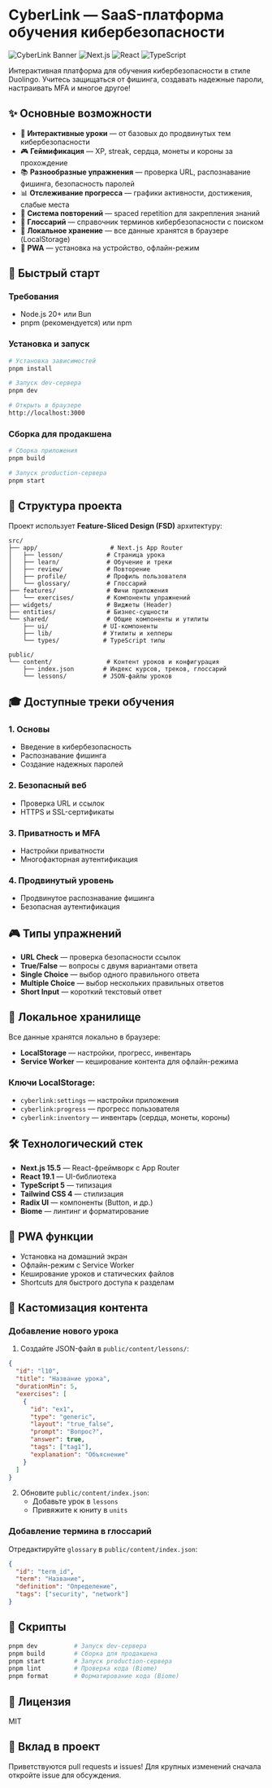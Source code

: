 # CyberLink — SaaS-платформа обучения кибербезопасности

![CyberLink Banner](https://img.shields.io/badge/CyberLink-MVP-blue?style=for-the-badge)
![Next.js](https://img.shields.io/badge/Next.js-15.5-black?style=flat-square)
![React](https://img.shields.io/badge/React-19.1-blue?style=flat-square)
![TypeScript](https://img.shields.io/badge/TypeScript-5.0-blue?style=flat-square)

Интерактивная платформа для обучения кибербезопасности в стиле Duolingo. Учитесь защищаться от фишинга, создавать надежные пароли, настраивать MFA и многое другое!

## ✨ Основные возможности

- 🎯 **Интерактивные уроки** — от базовых до продвинутых тем кибербезопасности
- 🎮 **Геймификация** — XP, streak, сердца, монеты и короны за прохождение
- 📚 **Разнообразные упражнения** — проверка URL, распознавание фишинга, безопасность паролей
- 📊 **Отслеживание прогресса** — графики активности, достижения, слабые места
- 🔄 **Система повторений** — spaced repetition для закрепления знаний
- 📖 **Глоссарий** — справочник терминов кибербезопасности с поиском
- 💾 **Локальное хранение** — все данные хранятся в браузере (LocalStorage)
- 📱 **PWA** — установка на устройство, офлайн-режим

## 🚀 Быстрый старт

### Требования

- Node.js 20+ или Bun
- pnpm (рекомендуется) или npm

### Установка и запуск

```bash
# Установка зависимостей
pnpm install

# Запуск dev-сервера
pnpm dev

# Открыть в браузере
http://localhost:3000
```

### Сборка для продакшена

```bash
# Сборка приложения
pnpm build

# Запуск production-сервера
pnpm start
```

## 📂 Структура проекта

Проект использует **Feature-Sliced Design (FSD)** архитектуру:

```
src/
├── app/                    # Next.js App Router
│   ├── lesson/            # Страница урока
│   ├── learn/             # Обучение и треки
│   ├── review/            # Повторение
│   ├── profile/           # Профиль пользователя
│   └── glossary/          # Глоссарий
├── features/              # Фичи приложения
│   └── exercises/         # Компоненты упражнений
├── widgets/               # Виджеты (Header)
├── entities/              # Бизнес-сущности
└── shared/                # Общие компоненты и утилиты
    ├── ui/               # UI-компоненты
    ├── lib/              # Утилиты и хелперы
    └── types/            # TypeScript типы

public/
└── content/               # Контент уроков и конфигурация
    ├── index.json        # Индекс курсов, треков, глоссарий
    └── lessons/          # JSON-файлы уроков
```

## 🎓 Доступные треки обучения

### 1. Основы
- Введение в кибербезопасность
- Распознавание фишинга
- Создание надежных паролей

### 2. Безопасный веб
- Проверка URL и ссылок
- HTTPS и SSL-сертификаты

### 3. Приватность и MFA
- Настройки приватности
- Многофакторная аутентификация

### 4. Продвинутый уровень
- Продвинутое распознавание фишинга
- Безопасная аутентификация

## 🎮 Типы упражнений

- **URL Check** — проверка безопасности ссылок
- **True/False** — вопросы с двумя вариантами ответа
- **Single Choice** — выбор одного правильного ответа
- **Multiple Choice** — выбор нескольких правильных ответов
- **Short Input** — короткий текстовый ответ

## 💾 Локальное хранилище

Все данные хранятся локально в браузере:

- **LocalStorage** — настройки, прогресс, инвентарь
- **Service Worker** — кеширование контента для офлайн-режима

### Ключи LocalStorage:
- `cyberlink:settings` — настройки приложения
- `cyberlink:progress` — прогресс пользователя
- `cyberlink:inventory` — инвентарь (сердца, монеты, короны)

## 🛠 Технологический стек

- **Next.js 15.5** — React-фреймворк с App Router
- **React 19.1** — UI-библиотека
- **TypeScript 5** — типизация
- **Tailwind CSS 4** — стилизация
- **Radix UI** — компоненты (Button, и др.)
- **Biome** — линтинг и форматирование

## 📱 PWA функции

- Установка на домашний экран
- Офлайн-режим с Service Worker
- Кеширование уроков и статических файлов
- Shortcuts для быстрого доступа к разделам

## 🎨 Кастомизация контента

### Добавление нового урока

1. Создайте JSON-файл в `public/content/lessons/`:

```json
{
  "id": "l10",
  "title": "Название урока",
  "durationMin": 5,
  "exercises": [
    {
      "id": "ex1",
      "type": "generic",
      "layout": "true_false",
      "prompt": "Вопрос?",
      "answer": true,
      "tags": ["tag1"],
      "explanation": "Объяснение"
    }
  ]
}
```

2. Обновите `public/content/index.json`:
   - Добавьте урок в `lessons`
   - Привяжите к юниту в `units`

### Добавление термина в глоссарий

Отредактируйте `glossary` в `public/content/index.json`:

```json
{
  "id": "term_id",
  "term": "Название",
  "definition": "Определение",
  "tags": ["security", "network"]
}
```

## 🔧 Скрипты

```bash
pnpm dev          # Запуск dev-сервера
pnpm build        # Сборка для продакшена
pnpm start        # Запуск production-сервера
pnpm lint         # Проверка кода (Biome)
pnpm format       # Форматирование кода (Biome)
```

## 📝 Лицензия

MIT

## 🤝 Вклад в проект

Приветствуются pull requests и issues! Для крупных изменений сначала откройте issue для обсуждения.

